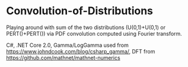 # Convolution-of-Distributions

Playing around with sum of the two distributions (U(0,1)+U(0,1) or PERT()+PERT()) via
PDF convolution computed using Fourier transform.

C#, .NET Core 2.0, Gamma/LogGamma used from https://www.johndcook.com/blog/csharp_gamma/,
DFT from https://github.com/mathnet/mathnet-numerics

